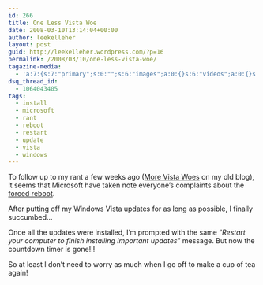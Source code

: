 ```yaml
---
id: 266
title: One Less Vista Woe
date: 2008-03-10T13:14:04+00:00
author: leekelleher
layout: post
guid: http://leekelleher.wordpress.com/?p=16
permalink: /2008/03/10/one-less-vista-woe/
tagazine-media:
  - 'a:7:{s:7:"primary";s:0:"";s:6:"images";a:0:{}s:6:"videos";a:0:{}s:11:"image_count";s:1:"0";s:6:"author";s:5:"51466";s:7:"blog_id";s:7:"2580820";s:9:"mod_stamp";s:19:"2008-03-10 13:14:04";}'
dsq_thread_id:
  - 1064043405
tags:
  - install
  - microsoft
  - rant
  - reboot
  - restart
  - update
  - vista
  - windows
---
```

To follow up to my rant a few weeks ago ([More Vista Woes](http://vertino.wordpress.com/2008/01/10/more-vista-woes/) on my old blog), it seems that Microsoft have taken note everyone&#8217;s complaints about the [forced reboot](http://vertino.wordpress.com/2007/10/09/windows-vistas-forced-and-unwanted-reboot/).
  
After putting off my Windows Vista updates for as long as possible, I finally succumbed&#8230;

Once all the updates were installed, I&#8217;m prompted with the same &#8220;_Restart your computer to finish installing important updates_&#8221; message. But now the countdown timer is gone!!!

So at least I don&#8217;t need to worry as much when I go off to make a cup of tea again!
